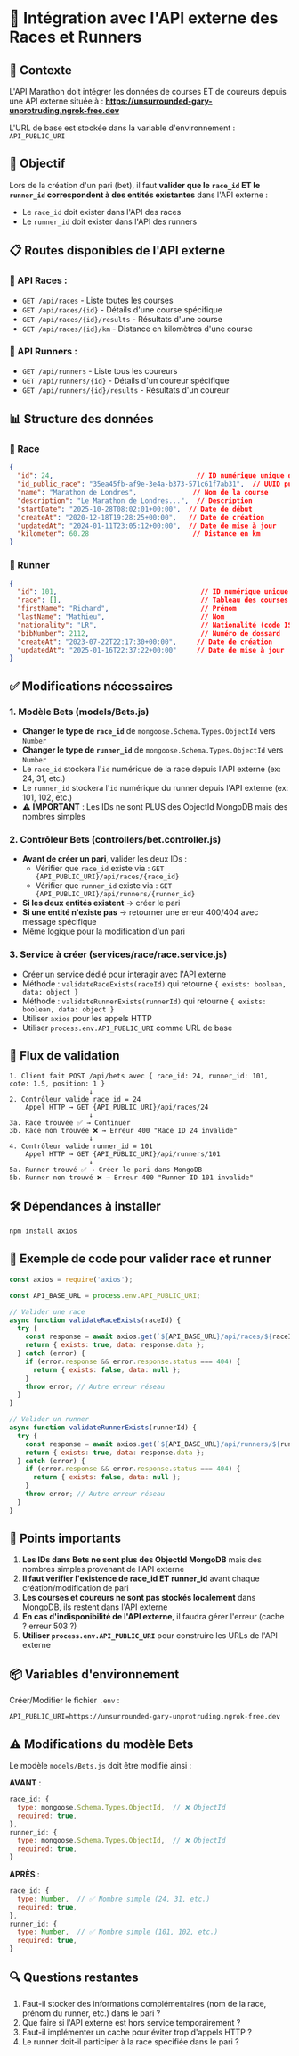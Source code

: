 # 🔗 Intégration avec l'API externe des Races et Runners

## 📌 Contexte

L'API Marathon doit intégrer les données de courses ET de coureurs depuis une API externe située à :
**https://unsurrounded-gary-unprotruding.ngrok-free.dev**

L'URL de base est stockée dans la variable d'environnement : `API_PUBLIC_URI`

## 🎯 Objectif

Lors de la création d'un pari (bet), il faut **valider que le `race_id` ET le `runner_id` correspondent à des entités existantes** dans l'API externe :
- Le `race_id` doit exister dans l'API des races
- Le `runner_id` doit exister dans l'API des runners

## 📋 Routes disponibles de l'API externe

### 🏃 API Races :
- `GET /api/races` - Liste toutes les courses
- `GET /api/races/{id}` - Détails d'une course spécifique
- `GET /api/races/{id}/results` - Résultats d'une course
- `GET /api/races/{id}/km` - Distance en kilomètres d'une course

### 👟 API Runners :
- `GET /api/runners` - Liste tous les coureurs
- `GET /api/runners/{id}` - Détails d'un coureur spécifique
- `GET /api/runners/{id}/results` - Résultats d'un coureur

## 📊 Structure des données

### 🏃 Race
```json
{
  "id": 24,                                    // ID numérique unique de la course
  "id_public_race": "35ea45fb-af9e-3e4a-b373-571c61f7ab31",  // UUID public
  "name": "Marathon de Londres",              // Nom de la course
  "description": "Le Marathon de Londres...",  // Description
  "startDate": "2025-10-28T08:02:01+00:00",  // Date de début
  "createAt": "2020-12-18T19:28:25+00:00",   // Date de création
  "updatedAt": "2024-01-11T23:05:12+00:00",  // Date de mise à jour
  "kilometer": 60.28                          // Distance en km
}
```

### 👟 Runner
```json
{
  "id": 101,                                    // ID numérique unique du coureur
  "race": [],                                   // Tableau des courses du coureur
  "firstName": "Richard",                       // Prénom
  "lastName": "Mathieu",                        // Nom
  "nationality": "LR",                          // Nationalité (code ISO)
  "bibNumber": 2112,                            // Numéro de dossard
  "createAt": "2023-07-22T22:17:30+00:00",     // Date de création
  "updatedAt": "2025-01-16T22:37:22+00:00"     // Date de mise à jour
}
```

## ✅ Modifications nécessaires

### 1. Modèle Bets (models/Bets.js)
- **Changer le type de `race_id`** de `mongoose.Schema.Types.ObjectId` vers `Number`
- **Changer le type de `runner_id`** de `mongoose.Schema.Types.ObjectId` vers `Number`
- Le `race_id` stockera l'`id` numérique de la race depuis l'API externe (ex: 24, 31, etc.)
- Le `runner_id` stockera l'`id` numérique du runner depuis l'API externe (ex: 101, 102, etc.)
- ⚠️ **IMPORTANT** : Les IDs ne sont PLUS des ObjectId MongoDB mais des nombres simples

### 2. Contrôleur Bets (controllers/bet.controller.js)
- **Avant de créer un pari**, valider les deux IDs :
  - Vérifier que `race_id` existe via : `GET {API_PUBLIC_URI}/api/races/{race_id}`
  - Vérifier que `runner_id` existe via : `GET {API_PUBLIC_URI}/api/runners/{runner_id}`
- **Si les deux entités existent** → créer le pari
- **Si une entité n'existe pas** → retourner une erreur 400/404 avec message spécifique
- Même logique pour la modification d'un pari

### 3. Service à créer (services/race/race.service.js)
- Créer un service dédié pour interagir avec l'API externe
- Méthode : `validateRaceExists(raceId)` qui retourne `{ exists: boolean, data: object }`
- Méthode : `validateRunnerExists(runnerId)` qui retourne `{ exists: boolean, data: object }`
- Utiliser `axios` pour les appels HTTP
- Utiliser `process.env.API_PUBLIC_URI` comme URL de base

## 🔄 Flux de validation

```
1. Client fait POST /api/bets avec { race_id: 24, runner_id: 101, cote: 1.5, position: 1 }
                    ↓
2. Contrôleur valide race_id = 24
    Appel HTTP → GET {API_PUBLIC_URI}/api/races/24
                    ↓
3a. Race trouvée ✅ → Continuer
3b. Race non trouvée ❌ → Erreur 400 "Race ID 24 invalide"
                    ↓
4. Contrôleur valide runner_id = 101
    Appel HTTP → GET {API_PUBLIC_URI}/api/runners/101
                    ↓
5a. Runner trouvé ✅ → Créer le pari dans MongoDB
5b. Runner non trouvé ❌ → Erreur 400 "Runner ID 101 invalide"
```

## 🛠️ Dépendances à installer

```bash
npm install axios
```

## 📝 Exemple de code pour valider race et runner

```javascript
const axios = require('axios');

const API_BASE_URL = process.env.API_PUBLIC_URI;

// Valider une race
async function validateRaceExists(raceId) {
  try {
    const response = await axios.get(`${API_BASE_URL}/api/races/${raceId}`);
    return { exists: true, data: response.data };
  } catch (error) {
    if (error.response && error.response.status === 404) {
      return { exists: false, data: null };
    }
    throw error; // Autre erreur réseau
  }
}

// Valider un runner
async function validateRunnerExists(runnerId) {
  try {
    const response = await axios.get(`${API_BASE_URL}/api/runners/${runnerId}`);
    return { exists: true, data: response.data };
  } catch (error) {
    if (error.response && error.response.status === 404) {
      return { exists: false, data: null };
    }
    throw error; // Autre erreur réseau
  }
}
```

## 🎯 Points importants

1. **Les IDs dans Bets ne sont plus des ObjectId MongoDB** mais des nombres simples provenant de l'API externe
2. **Il faut vérifier l'existence de race_id ET runner_id** avant chaque création/modification de pari
3. **Les courses et coureurs ne sont pas stockés localement** dans MongoDB, ils restent dans l'API externe
4. **En cas d'indisponibilité de l'API externe**, il faudra gérer l'erreur (cache ? erreur 503 ?)
5. **Utiliser `process.env.API_PUBLIC_URI`** pour construire les URLs de l'API externe

## 📦 Variables d'environnement

Créer/Modifier le fichier `.env` :
```env
API_PUBLIC_URI=https://unsurrounded-gary-unprotruding.ngrok-free.dev
```

## ⚠️ Modifications du modèle Bets

Le modèle `models/Bets.js` doit être modifié ainsi :

**AVANT** :
```javascript
race_id: {
  type: mongoose.Schema.Types.ObjectId,  // ❌ ObjectId
  required: true,
},
runner_id: {
  type: mongoose.Schema.Types.ObjectId,  // ❌ ObjectId
  required: true,
}
```

**APRÈS** :
```javascript
race_id: {
  type: Number,  // ✅ Nombre simple (24, 31, etc.)
  required: true,
},
runner_id: {
  type: Number,  // ✅ Nombre simple (101, 102, etc.)
  required: true,
}
```

## 🔍 Questions restantes

1. Faut-il stocker des informations complémentaires (nom de la race, prénom du runner, etc.) dans le pari ?
2. Que faire si l'API externe est hors service temporairement ?
3. Faut-il implémenter un cache pour éviter trop d'appels HTTP ?
4. Le runner doit-il participer à la race spécifiée dans le pari ?

